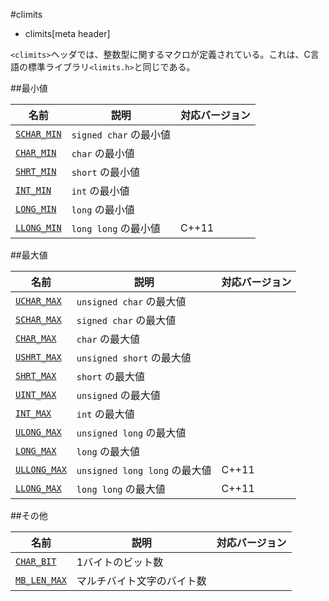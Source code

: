 #climits
* climits[meta header]

`<climits>`ヘッダでは、整数型に関するマクロが定義されている。これは、C言語の標準ライブラリ`<limits.h>`と同じである。


##最小値

| 名前 | 説明 | 対応バージョン |
|---------------------------------------|------------------------|-------|
| [`SCHAR_MIN`](climits/schar_min.md) | `signed char` の最小値 | |
| [`CHAR_MIN`](climits/char_min.md)   | `char` の最小値        | |
| [`SHRT_MIN`](climits/shrt_min.md)   | `short` の最小値       | |
| [`INT_MIN`](climits/int_min.md)     | `int` の最小値         | |
| [`LONG_MIN`](climits/long_min.md)   | `long` の最小値        | |
| [`LLONG_MIN`](climits/llong_min.md) | `long long` の最小値   | C++11 |


##最大値

| 名前 | 説明 | 対応バージョン |
|---------------------------------------|-----------------------------|-------|
| [`UCHAR_MAX`](climits/uchar_max.md)   | `unsigned char` の最大値  | |
| [`SCHAR_MAX`](climits/schar_max.md)   | `signed char` の最大値    | |
| [`CHAR_MAX`](climits/char_max.md)     | `char` の最大値           | |
| [`USHRT_MAX`](climits/ushrt_max.md)   | `unsigned short` の最大値 | |
| [`SHRT_MAX`](climits/shrt_max.md)     | `short` の最大値          | |
| [`UINT_MAX`](climits/uint_max.md)     | `unsigned` の最大値       | |
| [`INT_MAX`](climits/int_max.md)       | `int` の最大値            | |
| [`ULONG_MAX`](climits/ulong_max.md)   | `unsigned long` の最大値  | |
| [`LONG_MAX`](climits/long_max.md)     | `long` の最大値           | |
| [`ULLONG_MAX`](climits/ullong_max.md) | `unsigned long long` の最大値 | C++11 |
| [`LLONG_MAX`](climits/llong_max.md)   | `long long` の最大値 | C++11 |


##その他

| 名前 | 説明 | 対応バージョン |
|-----------------------------------------|----------------------------|-------|
| [`CHAR_BIT`](climits/char_bit.md)     | 1バイトのビット数          | |
| [`MB_LEN_MAX`](climits/mb_len_max.md) | マルチバイト文字のバイト数 | |

